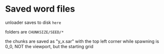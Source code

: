 # Saved word files

unloader saves to disk `here`

folders are `CHUNKSIZE/SEED/*`

the chunks are saved as "y_x.sar" with the top left corner while spawning is 0_0, NOT the viewport, but the starting grid
